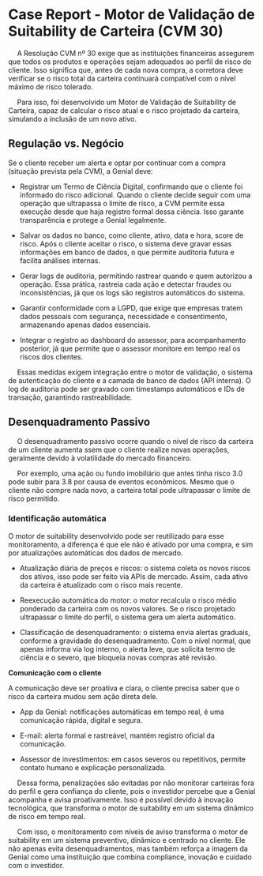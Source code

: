 # Case Report - Motor de Validação de Suitability de Carteira (CVM 30)

&emsp; A Resolução CVM nº 30 exige que as instituições financeiras assegurem que todos os produtos e operações sejam adequados ao perfil de risco do cliente. Isso significa que, antes de cada nova compra, a corretora deve verificar se o risco total da carteira continuará compatível com o nível máximo de risco tolerado.

&emsp; Para isso, foi desenvolvido um Motor de Validação de Suitability de Carteira, capaz de calcular o risco atual e o risco projetado da carteira, simulando a inclusão de um novo ativo.

## Regulação vs. Negócio

Se o cliente receber um alerta e optar por continuar com a compra (situação prevista pela CVM), a Genial deve:

- Registrar um Termo de Ciência Digital, confirmando que o cliente foi informado do risco adicional. Quando o cliente decide seguir com uma operação que ultrapassa o limite de risco, a CVM permite essa execução desde que haja registro formal dessa ciência. Isso garante transparência e protege a Genial legalmente.

- Salvar os dados no banco, como cliente, ativo, data e hora, score de risco. Após o cliente aceitar o risco, o sistema deve gravar essas informações em banco de dados, o que permite auditoria futura e facilita análises internas.

- Gerar logs de auditoria, permitindo rastrear quando e quem autorizou a operação. Essa prática, rastreia cada ação e detectar fraudes ou inconsistências, já que os logs são registros automáticos do sistema.

- Garantir conformidade com a LGPD, que exige que empresas tratem dados pessoais com segurança, necessidade e consentimento, armazenando apenas dados essenciais.

- Integrar o registro ao dashboard do assessor, para acompanhamento posterior, já que permite que o assessor monitore em tempo real os riscos dos clientes.

&emsp; Essas medidas exigem integração entre o motor de validação, o sistema de autenticação do cliente e a camada de banco de dados (API interna). O log de auditoria pode ser gravado com timestamps automáticos e IDs de transação, garantindo rastreabilidade.

## Desenquadramento Passivo

&emsp; O desenquadramento passivo ocorre quando o nível de risco da carteira de um cliente aumenta ssem que o cliente realize novas operações, geralmente devido à volatilidade do mercado financeiro.

&emsp; Por exemplo, uma ação ou fundo imobiliário que antes tinha risco 3.0 pode subir para 3.8 por causa de eventos econômicos. Mesmo que o cliente não compre nada novo, a carteira total pode ultrapassar o limite de risco permitido.

### Identificação automática

O motor de suitability desenvolvido pode ser reutilizado para esse monitoramento, a diferença é que ele não é ativado por uma compra, e sim por atualizações automáticas dos dados de mercado.

- Atualização diária de preços e riscos: o sistema coleta os novos riscos dos ativos, isso pode ser feito via APIs de mercado. Assim, cada ativo da carteira é atualizado com o risco mais recente.

- Reexecução automática do motor: o motor recalcula o risco médio ponderado da carteira com os novos valores. Se o risco projetado ultrapassar o limite do perfil, o sistema gera um alerta automático.

- Classificação de desenquadramento: o sistema envia alertas graduais, conforme a gravidade do desenquadramento. Com o nível normal, que apenas informa via log interno, o alerta leve, que solicita termo de ciência e o severo, que bloqueia novas compras até revisão.

**Comunicação com o cliente**

A comunicação deve ser proativa e clara, o cliente precisa saber que o risco da carteira mudou sem ação direta dele.

- App da Genial: notificações automáticas em tempo real, é uma comunicação rápida, digital e segura.

- E-mail: alerta formal e rastreável, mantém registro oficial da comunicação.

- Assessor de investimentos: em casos severos ou repetitivos, permite contato humano e explicação personalizada.

&emsp; Dessa forma, penalizações são evitadas por não monitorar carteiras fora do perfil e gera confiança do cliente, pois o investidor percebe que a Genial acompanha e avisa proativamente. Isso é possível devido à inovação tecnológica, que transforma o motor de suitability em um sistema dinâmico de risco em tempo real.

&emsp; Com isso, o monitoramento com níveis de aviso transforma o motor de suitability em um sistema preventivo, dinâmico e centrado no cliente.
Ele não apenas evita desenquadramentos, mas também reforça a imagem da Genial como uma instituição que combina compliance, inovação e cuidado com o investidor. 